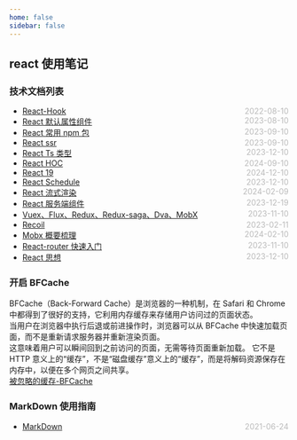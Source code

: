 ```yaml
---
home: false
sidebar: false
---
```


## react 使用笔记

### 技术文档列表

- [React-Hook](./hooks) <span style="color:#bbb; float:right">2022-08-10</span>
- [React 默认属性组件](./default-prop-hoc) <span style="color:#bbb; float:right">2023-08-10</span>
- [React 常用 npm 包](./npm-package) <span style="color:#bbb; float:right">2023-09-10</span>
- [React ssr](./ssr) <span style="color:#bbb; float:right">2023-09-10</span>
- [React Ts 类型](./react-ts) <span style="color:#bbb; float:right">2023-12-10</span>
- [React HOC](./react-hoc) <span style="color:#bbb; float:right">2024-09-10</span>
- [React 19](./react-19) <span style="color:#bbb; float:right">2024-12-10</span>
- [React Schedule](./react-schedule) <span style="color:#bbb; float:right">2023-12-10</span>
- [React 流式渲染](https://zhuanlan.zhihu.com/p/639505410?utm_id=0) <span style="color:#bbb; float:right">2024-02-09</span>
- [React 服务端组件](https://sorrycc.com/why-react-server-components/) <span style="color:#bbb; float:right">2023-12-19</span>
- [Vuex、Flux、Redux、Redux-saga、Dva、MobX](https://zhuanlan.zhihu.com/p/53599723) <span style="color:#bbb; float:right">2023-11-10</span>
- [Recoil](https://juejin.cn/post/7259168207055175739) <span style="color:#bbb; float:right">2023-02-11</span>
- [Mobx 概要梳理](https://article.juejin.cn/post/6914179461957025800) <span style="color:#bbb; float:right">2024-02-10</span>
- [React-router 快速入门](https://segmentfault.com/a/1190000014294604) <span style="color:#bbb; float:right">2023-11-10</span>
- [React 思想](https://react.iamkasong.com/preparation/idea.html#react-%E7%90%86%E5%BF%B5) <span style="color:#bbb; float:right">2023-12-10</span>

### 开启 BFCache

BFCache（Back-Forward Cache）是浏览器的一种机制，在 Safari 和 Chrome 中都得到了很好的支持，它利用内存缓存来存储用户访问过的页面状态。  
当用户在浏览器中执行后退或前进操作时，浏览器可以从 BFCache 中快速加载页面，而不是重新请求服务器并重新渲染页面。  
这意味着用户可以瞬间回到之前访问的页面，无需等待页面重新加载。
它不是 HTTP 意义上的“缓存”，不是“磁盘缓存”意义上的“缓存”，而是将解码资源保存在内存中，以便在多个网页之间共享。  
[被忽略的缓存-BFCache](https://cloud.tencent.com/developer/article/2350456?areaId=106001)

### MarkDown 使用指南

- [MarkDown](../blog-daily/use-markdown) <span style="color:#bbb; float:right">2021-06-24</span>
